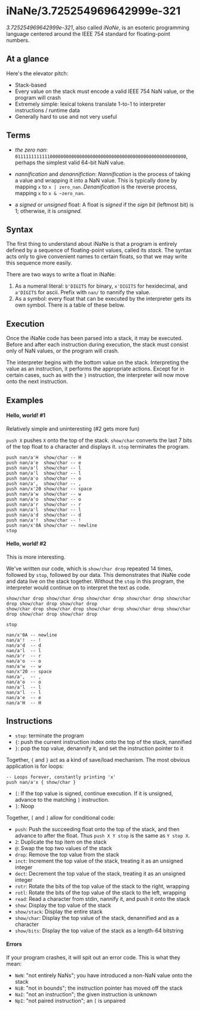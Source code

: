 # iNaNe/3.725254969642999e-321

*3.725254969642999e-321*, also called *iNaNe*, is an esoteric programming language centered around the IEEE 754 standard for floating-point numbers.

## At a glance

Here's the elevator pitch:

- Stack-based
- Every value on the stack must encode a valid IEEE 754 NaN value, or the program will crash
- Extremely simple: lexical tokens translate 1-to-1 to interpreter instructions / runtime data
- Generally hard to use and not very useful

## Terms

- *the zero nan*: `0111111111111000000000000000000000000000000000000000000000000000`, perhaps the simplest valid 64-bit NaN value.

- *nannification* and *denannifiction*: *Nannification* is the process of taking a value and wrapping it into a NaN value. This is typically done by mapping `x` to `x | zero_nan`. *Denanification* is the reverse process, mapping `x` to `x & ~zero_nan`.

- a *signed* or *unsigned* float: A float is *signed* if the *sign bit* (leftmost bit) is 1; otherwise, it is *unsigned*.

## Syntax

The first thing to understand about iNaNe is that a program is entirely defined by a sequence of floating-point values, called its *stack*. The syntax acts only to give convenient names to certain floats, so that we may write this sequence more easily.

There are two ways to write a float in iNaNe:

1. As a numeral literal: `b'DIGITS` for binary, `x'DIGITS` for hexidecimal, and `a'DIGITS` for ascii. Prefix with `nan/` to nannify the value.
2. As a symbol: every float that can be executed by the interpreter gets its own symbol. There is a table of these below.

## Execution

Once the iNaNe code has been parsed into a stack, it may be executed. Before and after each instruction during execution, the stack must consist only of NaN values, or the program will crash.

The interpreter begins with the bottom value on the stack. Interpreting the value as an instruction, it performs the appropriate actions. Except for in certain cases, such as with the `}` instruction, the interpreter will now move onto the next instruction.

## Examples

#### Hello, world! #1

Relatively simple and uninteresting (#2 gets more fun)

`push X` pushes `X` onto the top of the stack. `show/char` converts the last 7 bits of the top float to a character and displays it. `stop` terminates the program.

```
push nan/a'H  show/char -- H
push nan/a'e  show/char -- e
push nan/a'l  show/char -- l
push nan/a'l  show/char -- l
push nan/a'o  show/char -- o
push nan/a',  show/char -- ,
push nan/x'20 show/char -- space
push nan/a'w  show/char -- w
push nan/a'o  show/char -- o
push nan/a'r  show/char -- r
push nan/a'l  show/char -- l
push nan/a'd  show/char -- d
push nan/a'!  show/char -- !
push nan/x'0A show/char -- newline
stop
```

#### Hello, world! #2

This is more interesting.

We've written our code, which is `show/char drop` repeated 14 times, followed by `stop`, followed by our data. This demonstrates that iNaNe code and data live on the stack together. Without the `stop` in this program, the interpreter would continue on to interpret the text as code.

```
show/char drop show/char drop show/char drop show/char drop show/char drop show/char drop show/char drop
show/char drop show/char drop show/char drop show/char drop show/char drop show/char drop show/char drop

stop

nan/x'0A -- newline
nan/a'!  -- !
nan/a'd  -- d
nan/a'l  -- l
nan/a'r  -- r
nan/a'o  -- o
nan/a'w  -- w
nan/x'20 -- space
nan/a',  -- ,
nan/a'o  -- o
nan/a'l  -- l
nan/a'l  -- l
nan/a'e  -- e
nan/a'H  -- H
```

## Instructions

- `stop`: terminate the program
- `{`: push the current instruction index onto the top of the stack, nannified
- `}`: pop the top value, denannify it, and set the instruction pointer to it

Together, `{` and `}` act as a kind of save/load mechanism. The most obvious application is for loops:

```
-- Loops forever, constantly printing 'x'
push nan/a'x { show/char }
```

- `[`: If the top value is signed, continue execution. If it is unsigned, advance to the matching `]` instruction.
- `]`: Noop

Together, `[` and `]` allow for conditional code:

- `push`: Push the succeeding float onto the top of the stack, and then advance to after the float. Thus `push X Y stop` is the same as `Y stop X`.
- `2`: Duplicate the top item on the stack
- `@`: Swap the top two values of the stack
- `drop`: Remove the top value from the stack
- `inct`: Increment the top value of the stack, treating it as an unsigned integer
- `dect`: Decrement the top value of the stack, treating it as an unsigned integer
- `rotr`: Rotate the bits of the top value of the stack to the right, wrapping
- `rotl`: Rotate the bits of the top value of the stack to the left, wrapping
- `read`: Read a character from stdin, nannify it, and push it onto the stack
- `show`: Display the top value of the stack
- `show/stack`: Display the entire stack
- `show/char`: Display the top value of the stack, denannified and as a character
- `show/bits`: Display the top value of the stack as a length-64 bitstring

#### Errors

If your program crashes, it will spit out an error code. This is what they mean:

- `NeN`: "not entirely NaNs"; you have introduced a non-NaN value onto the stack
- `NiB`: "not in bounds"; the instruction pointer has moved off the stack
- `NaI`: "not an instruction"; the given instruction is unknown
- `NpI`: "not paired instruction"; an `[` is unpaired
